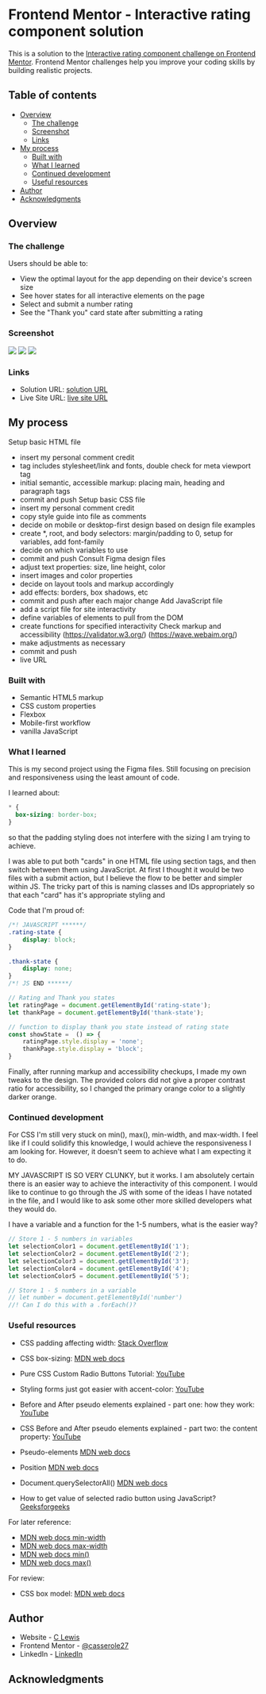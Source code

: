 # Frontend Mentor - Interactive rating component solution

This is a solution to the [Interactive rating component challenge on Frontend Mentor](https://www.frontendmentor.io/challenges/interactive-rating-component-koxpeBUmI). Frontend Mentor challenges help you improve your coding skills by building realistic projects. 

## Table of contents

- [Overview](#overview)
  - [The challenge](#the-challenge)
  - [Screenshot](#screenshot)
  - [Links](#links)
- [My process](#my-process)
  - [Built with](#built-with)
  - [What I learned](#what-i-learned)
  - [Continued development](#continued-development)
  - [Useful resources](#useful-resources)
- [Author](#author)
- [Acknowledgments](#acknowledgments)

## Overview

### The challenge

Users should be able to:

- View the optimal layout for the app depending on their device's screen size
- See hover states for all interactive elements on the page
- Select and submit a number rating
- See the "Thank you" card state after submitting a rating

### Screenshot

![](./images/ratingcomponent1.png)
![](./images/ratingcomponent2.png)
![](./images/ratingcomponent3.png)


### Links

- Solution URL: [solution URL](https://www.frontendmentor.io/solutions/interactive-rating-component-using-vanilla-javascript-jFheMewTA1)
- Live Site URL: [live site URL](https://www.clewisdev.com/FMinteractiveratingcomponent/)

## My process

Setup basic HTML file 
- insert my personal comment credit
- <head> tag includes stylesheet/link and fonts, double check for meta viewport tag
- initial semantic, accessible markup: placing main, heading and paragraph tags
 - commit and push
Setup basic CSS file
- insert my personal comment credit
- copy style guide into file as comments
- decide on mobile or desktop-first design based on design file examples
- create *, root, and body selectors: margin/padding to 0, setup for variables, add font-family
- decide on which variables to use
- commit and push
Consult Figma design files
 - adjust text properties: size, line height, color
 - insert images and color properties
 - decide on layout tools and markup accordingly
 - add effects: borders, box shadows, etc
 - commit and push after each major change
Add JavaScript file
 - add a script file for site interactivity
 - define variables of elements to pull from the DOM
 - create functions for specified interactivity
Check markup and accessibility
(https://validator.w3.org/)
(https://wave.webaim.org/)
 - make adjustments as necessary
 - commit and push
 - live URL


### Built with

- Semantic HTML5 markup
- CSS custom properties
- Flexbox
- Mobile-first workflow
- vanilla JavaScript

### What I learned

This is my second project using the Figma files. Still focusing on precision and responsiveness using the least amount of code.

I learned about: 
```css
* {
  box-sizing: border-box;
}
```
so that the padding styling does not interfere with the sizing I am trying to achieve.

I was able to put both "cards" in one HTML file using section tags, and then switch between them using JavaScript. At first I thought it would be two files with a submit action, but I believe the flow to be better and simpler within JS. The tricky part of this is naming classes and IDs appropriately so that each "card" has it's appropriate styling and 

Code that I'm proud of:

```css
/*! JAVASCRIPT ******/
.rating-state {
    display: block;
}

.thank-state {
    display: none;
}
/*! JS END ******/
```

```js
// Rating and Thank you states
let ratingPage = document.getElementById('rating-state');
let thankPage = document.getElementById('thank-state');

// function to display thank you state instead of rating state
const showState =  () => {
    ratingPage.style.display = 'none';
    thankPage.style.display = 'block';
} 
```

Finally, after running markup and accessibility checkups, I made my own tweaks to the design. The provided colors did not give a proper contrast ratio for accessibility, so I changed the primary orange color to a slightly darker orange.

### Continued development

For CSS I'm still very stuck on min(), max(), min-width, and max-width. I feel like if I could solidify this knowledge, I would achieve the responsiveness I am looking for. However, it doesn't seem to achieve what I am expecting it to do.

MY JAVASCRIPT IS SO VERY CLUNKY, but it works. I am absolutely certain there is an easier way to achieve the interactivity of this component. I would like to continue to go through the JS with some of the ideas I have notated in the file, and I would like to ask some other more skilled developers what they would do.

I have a variable and a function for the 1-5 numbers, what is the easier way?

```js
// Store 1 - 5 numbers in variables
let selectionColor1 = document.getElementById('1');
let selectionColor2 = document.getElementById('2');
let selectionColor3 = document.getElementById('3');
let selectionColor4 = document.getElementById('4');
let selectionColor5 = document.getElementById('5');

// Store 1 - 5 numbers in a variable
// let number = document.getElementById('number')
//! Can I do this with a .forEach()?
```

### Useful resources

 - CSS padding affecting width: [Stack Overflow](https://stackoverflow.com/questions/779434/how-do-i-prevent-the-padding-property-from-changing-width-or-height-in-css)

 - CSS box-sizing: [MDN web docs](https://developer.mozilla.org/en-US/docs/Web/CSS/box-sizing)

 - Pure CSS Custom Radio Buttons Tutorial: [YouTube](https://www.youtube.com/watch?v=BT7FZooiqWw)

- Styling forms just got easier with accent-color: [YouTube](https://www.youtube.com/watch?v=MRahw3qnRBQ)

- Before and After pseudo elements explained - part one: how they work: [YouTube](https://www.youtube.com/watch?v=zGiirUiWslI)

- CSS Before and After pseudo elements explained - part two: the content property: [YouTube](https://www.youtube.com/watch?v=xoRbkm8XgfQ)

- Pseudo-elements [MDN web docs](https://developer.mozilla.org/en-US/docs/Web/CSS/Pseudo-elements)

- Position [MDN web docs](https://developer.mozilla.org/en-US/docs/Web/CSS/position)

- Document.querySelectorAll() [MDN web docs](https://developer.mozilla.org/en-US/docs/Web/API/Document/querySelectorAll)

- How to get value of selected radio button using JavaScript? [Geeksforgeeks](https://www.geeksforgeeks.org/how-to-get-value-of-selected-radio-button-using-javascript/)


 For later reference:
 
 - [MDN web docs min-width](https://developer.mozilla.org/en-US/docs/Web/CSS/min-width)
 - [MDN web docs max-width](https://developer.mozilla.org/en-US/docs/Web/CSS/max-width)
 - [MDN web docs min()](https://developer.mozilla.org/en-US/docs/Web/CSS/min)
 - [MDN web docs max()](https://developer.mozilla.org/en-US/docs/Web/CSS/max)

For review:
 - CSS box model: [MDN web docs](https://developer.mozilla.org/en-US/docs/Web/CSS/CSS_Box_Model/Introduction_to_the_CSS_box_model) 

## Author

- Website - [C Lewis](https://www.clewisdev.com)
- Frontend Mentor - [@casserole27](https://www.frontendmentor.io/profile/casserole27)
- LinkedIn - [LinkedIn](https://www.linkedin.com/in/clewisdev/)

## Acknowledgments


